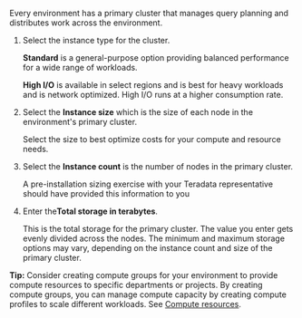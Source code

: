 Every environment has a primary cluster that manages query planning and distributes work across the environment.

1.  Select the instance type for the cluster.

    **Standard** is a general-purpose option providing balanced performance for a wide range of workloads.

    **High I/O** is available in select regions and is best for heavy workloads and is network optimized. High I/O runs at a higher consumption rate.


1.  Select the **Instance size** which is the size of each node in the environment's primary cluster.

    Select the size to best optimize costs for your compute and resource needs.


1.  Select the **Instance count** is the number of nodes in the primary cluster.

    A pre-installation sizing exercise with your Teradata representative should have provided this information to you


1.  Enter the**Total storage in terabytes**.

    This is the total storage for the primary cluster. The value you enter gets evenly divided across the nodes. The minimum and maximum storage options may vary, depending on the instance count and size of the primary cluster.


**Tip:** Consider creating compute groups for your environment to provide compute resources to specific departments or projects. By creating compute groups, you can manage compute capacity by creating compute profiles to scale different workloads. See [Compute resources](qlu1714845432088.md).

